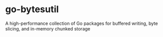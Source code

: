 # go-bytesutil
A high-performance collection of Go packages for buffered writing, byte slicing, and in-memory chunked storage
